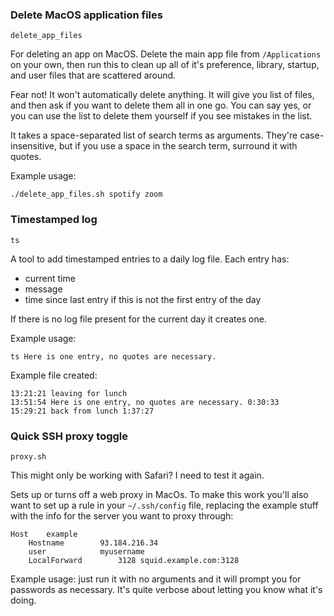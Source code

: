 ### Delete MacOS application files

`delete_app_files`

For deleting an app on MacOS.  Delete the main app file from `/Applications` on your own, then run this to clean up all of it's preference, library, startup, and user files that are scattered around.

Fear not!  It won't automatically delete anything.  It will give you list of files, and then ask if you want to delete them all in one go.  You can say yes, or you can use the list to delete them yourself if you see mistakes in the list.

It takes a space-separated list of search terms as arguments.  They're case-insensitive, but if you use a space in the search term, surround it with quotes.

Example usage:
```
./delete_app_files.sh spotify zoom
```

### Timestamped log

`ts`

A tool to add timestamped entries to a daily log file.  Each entry has:

- current time
- message
- time since last entry if this is not the first entry of the day

If there is no log file present for the current day it creates one.

Example usage:
```
ts Here is one entry, no quotes are necessary.
```

Example file created:

```
13:21:21 leaving for lunch
13:51:54 Here is one entry, no quotes are necessary. 0:30:33
15:29:21 back from lunch 1:37:27
```

### Quick SSH proxy toggle

`proxy.sh`

This might only be working with Safari?  I need to test it again.

Sets up or turns off a web proxy in MacOs.  To make this work you'll also want to set up a rule in your `~/.ssh/config` file, replacing the example stuff with the info for the server you want to proxy through:

```
Host    example
    Hostname        93.184.216.34
    user            myusername
    LocalForward        3128 squid.example.com:3128
```

Example usage: just run it with no arguments and it will prompt you for passwords as necessary.  It's quite verbose about letting you know what it's doing.
